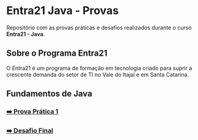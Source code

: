 # Entra21 Java - Provas

Repositório com as provas práticas e desafios realizados durante o curso **Entra21 - Java**.



## Sobre o Programa Entra21

O Entra21 é um programa de formação em tecnologia criado para suprir a crescente demanda do setor de TI no Vale do Itajaí e em Santa Catarina.



## Fundamentos de Java

### [➡️ Prova Prática 1](./prova-pratica-01)  
### [➡️ Desafio Final](./desafio-final)


